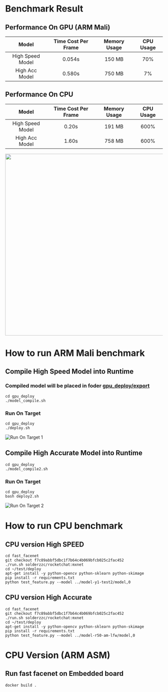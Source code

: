 # Benchmark Result
## Performance On GPU (ARM Mali)

| Model        | Time Cost Per Frame | Memory Usage | CPU Usage |
|:-----------:|:-------------------:| :-----------:|:---------:|
| High Speed Model | 0.054s | 150 MB | 70% |
| High Acc Model | 0.580s | 750 MB | 7% |

## Performance On CPU
| Model        | Time Cost Per Frame | Memory Usage | CPU Usage |
|:-----------:|:-------------------:| :-----------:|:---------:|
| High Speed Model | 0.20s | 191 MB | 600% |
| High Acc Model | 1.60s | 758 MB | 600% |

<img src="https://user-images.githubusercontent.com/3085564/41512405-b5d1c024-723c-11e8-9ae1-cbfb7605d760.png" width="580">

# How to run ARM Mali benchmark
## Compile High Speed Model into Runtime
### Compiled model will be placed in foder [gpu_deploy/export](gpu_deploy/export)
```
cd gpu_deploy
./model_compile.sh
```
### Run On Target
```
cd gpu_deploy
./deploy.sh
```
![Run On Target 1](https://user-images.githubusercontent.com/3085564/41492229-975363f4-70b2-11e8-89fa-1c57362ce378.png)
## Compile High Accurate Model into Runtime
```
cd gpu_deploy
./model_compile2.sh
```
### Run On Target
```
cd gpu_deploy
bash deploy2.sh
```
![Run On Target 2](https://user-images.githubusercontent.com/3085564/41492257-c2b19f52-70b2-11e8-89ec-818b45ed9185.png)

# How to run CPU benchmark
## CPU version High SPEED
```
cd fast_facenet
git checkout f7c89abbf5dbc1f7b64c4b069bfcb025c2fac452
./run.sh solderzzc/rocketchat:mxnet
cd ~/test/deploy
apt-get install -y python-opencv python-sklearn python-skimage
pip install -r requirements.txt
python test_feature.py --model ../model-y1-test2/model,0
```

## CPU version High Accurate
```
cd fast_facenet
git checkout f7c89abbf5dbc1f7b64c4b069bfcb025c2fac452
./run.sh solderzzc/rocketchat:mxnet
cd ~/test/deploy
apt-get install -y python-opencv python-sklearn python-skimage
pip install -r requirements.txt
python test_feature.py --model ../model-r50-am-lfw/model,0
```

# CPU Version (ARM ASM)
## Run fast facenet on Embedded board
`docker build .`
